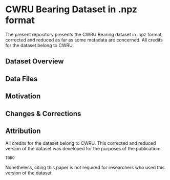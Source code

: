 # CWRU Bearing Dataset in .npz format

The present repository presents the CWRU Bearing dataset in .npz format, corrected and reduced as far as some metadata are concerned. All credits for the dataset belong to CWRU.

## Dataset Overview

## Data Files

## Motivation

## Changes & Corrections

## Attribution

All credits for the dataset belong to CWRU. This corrected and reduced version of the dataset was developed for the purposes of the publication:

```
TODO
```

Nonetheless, citing this paper is not required for researchers who used this version of the dataset.
